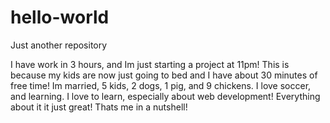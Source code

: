 # hello-world
Just another repository

I have work in 3 hours, and Im just starting a project at 11pm! This is because my kids are now just going to bed and I have about 30 minutes of free time! Im married, 5 kids, 2 dogs, 1 pig, and 9 chickens. I love soccer, and learning. I love to learn, especially about web development! Everything about it it just great! Thats me in a nutshell! 
